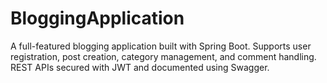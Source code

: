 # BloggingApplication
A full-featured blogging application built with Spring Boot. Supports user registration, post creation, category management, and comment handling. REST APIs secured with JWT and documented using Swagger.
